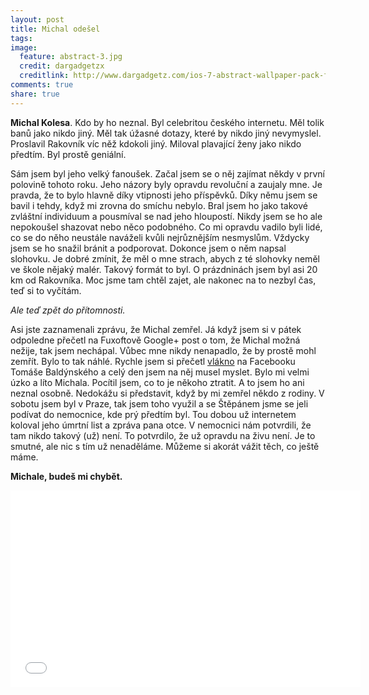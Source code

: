 ```yaml
---
layout: post
title: Michal odešel
tags: 
image:
  feature: abstract-3.jpg
  credit: dargadgetzx
  creditlink: http://www.dargadgetz.com/ios-7-abstract-wallpaper-pack-for-iphone-5-and-ipod-touch-retina/
comments: true
share: true
---
```


**Michal Kolesa**. Kdo by ho neznal. Byl celebritou českého internetu. Měl tolik banů jako nikdo jiný. Měl tak úžasné dotazy, které by nikdo jiný nevymyslel. Proslavil Rakovník víc něž kdokoli jiný. Miloval plavající ženy jako nikdo předtím. Byl prostě geniální.

Sám jsem byl jeho velký fanoušek. Začal jsem se o něj zajímat někdy v první polovině tohoto roku. Jeho názory byly opravdu revoluční a zaujaly mne. Je pravda, že to bylo hlavně díky vtipnosti jeho příspěvků. Díky němu jsem se bavil i tehdy, když mi zrovna do smíchu nebylo. Bral jsem ho jako takové zvláštní individuum a pousmíval se nad jeho hloupostí. Nikdy jsem se ho ale nepokoušel shazovat nebo něco podobného.
Co mi opravdu vadilo byli lidé, co se do něho neustále naváželi kvůli nejrůznějším nesmyslům. Vždycky jsem se ho snažil bránit a podporovat. Dokonce jsem o něm napsal slohovku. Je dobré zmínit, že měl o mne strach, abych z té slohovky neměl ve škole nějaký malér. Takový formát to byl. 
O prázdninách jsem byl asi 20 km od Rakovníka. Moc jsme tam chtěl zajet, ale nakonec na to nezbyl čas, teď si to vyčítám.

_Ale teď zpět do přítomnosti._

Asi jste zaznamenali zprávu, že Michal zemřel. 
Já když jsem si v pátek odpoledne přečetl na Fuxoftově Google+ post o tom, že Michal možná nežije, tak jsem nechápal. Vůbec mne nikdy nenapadlo, že by prostě mohl zemřít. Bylo to tak náhlé. Rychle jsem si přečetl [vlákno](https://www.facebook.com/baldachyn/posts/10153408216290147) na Facebooku Tomáše Baldýnského a celý den jsem na něj musel myslet. Bylo mi velmi úzko a líto Michala. Pocítil jsem, co to je někoho ztratit. A to jsem ho ani neznal osobně. Nedokážu si představit, když by mi zemřel někdo z rodiny.
V sobotu jsem byl v Praze, tak jsem toho využil a se Štěpánem jsme se jeli podívat do nemocnice, kde prý předtím byl. Tou dobou už internetem koloval jeho úmrtní list a zpráva pana otce. V nemocnici nám potvrdili, že tam nikdo takový (už) není. To potvrdilo, že už opravdu na živu není.
Je to smutné, ale nic s tím už nenaděláme. Můžeme si akorát vážit těch, co ještě máme.

**Michale, budeš mi chybět.**

<iframe width="560" height="315" src="//www.youtube.com/embed/MnyHLm32B6g" frameborder="0" allowfullscreen></iframe>